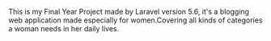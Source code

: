 This is my Final Year Project made by Laravel version 5.6, it's a blogging web application made especially for women.Covering all kinds of categories a woman needs in her daily lives.
